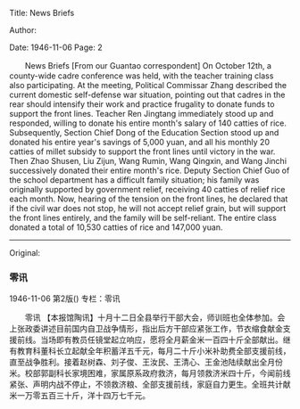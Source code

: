 Title: News Briefs

Author:

Date: 1946-11-06
Page: 2

　　News Briefs
    [From our Guantao correspondent] On October 12th, a county-wide cadre conference was held, with the teacher training class also participating. At the meeting, Political Commissar Zhang described the current domestic self-defense war situation, pointing out that cadres in the rear should intensify their work and practice frugality to donate funds to support the front lines. Teacher Ren Jingtang immediately stood up and responded, willing to donate his entire month's salary of 140 catties of rice. Subsequently, Section Chief Dong of the Education Section stood up and donated his entire year's savings of 5,000 yuan, and all his monthly 20 catties of millet subsidy to support the front lines until victory in the war. Then Zhao Shusen, Liu Zijun, Wang Rumin, Wang Qingxin, and Wang Jinchi successively donated their entire month's rice. Deputy Section Chief Guo of the school department has a difficult family situation; his family was originally supported by government relief, receiving 40 catties of relief rice each month. Now, hearing of the tension on the front lines, he declared that if the civil war does not stop, he will not accept relief grain, but will support the front lines entirely, and the family will be self-reliant. The entire class donated a total of 10,530 catties of rice and 147,000 yuan.



<hr /> 

Original: 


### 零讯

1946-11-06
第2版()
专栏：零讯

　　零讯
    【本报馆陶讯】十月十二日全县举行干部大会，师训班也全体参加。会上张政委讲述目前国内自卫战争情形，指出后方干部应紧张工作，节衣缩食献金支援前线。当场即有教员任镜堂起立响应，愿将全月薪金米一百四十斤全部献出。继有教育科董科长立起献全年积蓄洋五千元，每月二十斤小米补助费全部支援前线，直至战争胜利。接着赵树森、刘子俊、王汝民、王清心、王金池陆续献出全月份米。校部郭副科长家境困难，家属原系政府救济，每月领救济米四十斤，今闻前线紧张、声明内战不停止，不领救济粮、全部支援前线，家庭自力更生。全班共计献米一万零五百三十斤，洋十四万七千元。
